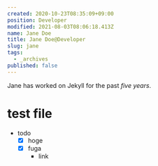 ```yaml
---
created: 2020-10-23T08:35:09+09:00
position: Developer
modified: 2021-08-03T08:06:18.413Z
name: Jane Doe
title: Jane Doe@Developer
slug: jane
tags:
  - _archives
published: false
---
```


Jane has worked on Jekyll for the past *five years*.

# test file

- todo
  - [x] hoge
  - [x] fuga
    - link
